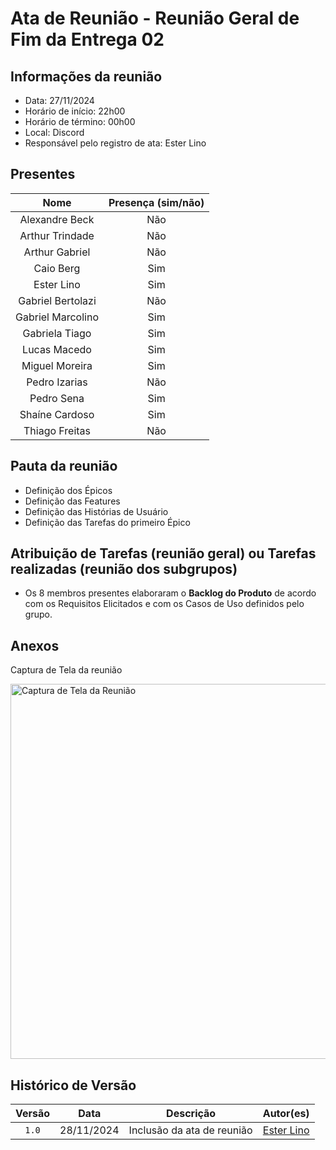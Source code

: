 # Ata de Reunião - Reunião Geral de Fim da Entrega 02

## **Informações da reunião**

- Data: 27/11/2024
- Horário de início: 22h00
- Horário de término: 00h00
- Local: Discord
- Responsável pelo registro de ata: Ester Lino

## **Presentes**

| Nome | Presença (sim/não) |
|:----:|:------------------:|
| Alexandre Beck | Não |
| Arthur Trindade | Não |
| Arthur Gabriel | Não |
| Caio Berg | Sim |
| Ester Lino | Sim |
| Gabriel Bertolazi | Não |
| Gabriel Marcolino | Sim |
| Gabriela Tiago | Sim |
| Lucas Macedo | Sim |
| Miguel Moreira | Sim |
| Pedro Izarias | Não |
| Pedro Sena | Sim |
| Shaíne Cardoso | Sim |
| Thiago Freitas | Não |

## **Pauta da reunião**

- Definição dos Épicos
- Definição das Features
- Definição das Histórias de Usuário
- Definição das Tarefas do primeiro Épico

## **Atribuição de Tarefas (reunião geral) ou Tarefas realizadas (reunião dos subgrupos)**

- Os 8 membros presentes elaboraram o **Backlog do Produto** de acordo com os Requisitos Elicitados e com os Casos de Uso definidos pelo grupo.

## Anexos

Captura de Tela da reunião

<div>
    <img src="/images/reuniao-backlog.png" alt="Captura de Tela da Reunião" height="600">
</div>

## Histórico de Versão

| Versão |    Data    |         Descrição          |  Autor(es)  |
| :----: | :--------: | :------------------------: | :---------: |
| `1.0`  | 28/11/2024 | Inclusão da ata de reunião | [Ester Lino](https://github.com/esteerlino) |
